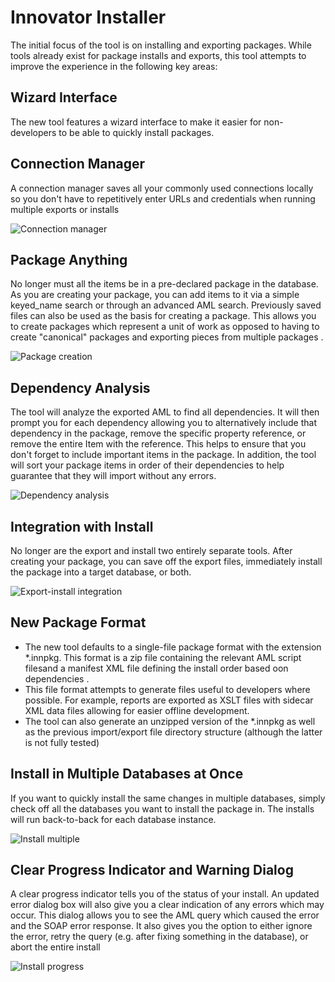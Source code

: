# Innovator Installer
The initial focus of the tool is on installing and exporting packages.  While 
tools already exist for package installs and exports, this tool attempts 
to improve the experience in the following key areas:

## Wizard Interface

The new tool features a wizard interface to make it easier for 
non-developers to be able to quickly install packages.

## Connection Manager

A connection manager saves all your commonly used connections locally so
you don't have to repetitively enter URLs and credentials when running
multiple exports or installs

![Connection manager](screenshot-pg02.png)

## Package Anything

No longer must all the items be in a pre-declared package in the database.
As you are creating your package, you can add items to it via a simple 
keyed_name search or through an advanced AML search. Previously saved
files can also be used as the basis for creating a package. This allows you
to create packages which represent a unit of work as opposed to having
to create "canonical" packages and exporting pieces from multiple packages
.

![Package creation](screenshot-pg03.png)

## Dependency Analysis

The tool will analyze the exported AML to find all dependencies. It will then
prompt you for each dependency allowing you to alternatively include
that dependency in the package, remove the specific property reference,
or remove the entire Item with the reference.  This helps to ensure that you
don't forget to include important items in the package.  In addition,
the tool will sort your package items in order of their dependencies to
help guarantee that they will import without any errors.

![Dependency analysis](screenshot-pg04.png)

## Integration with Install

No longer are the export and install two entirely separate tools.  After
creating your package, you can save off the export files, immediately 
install the package into a target database, or both.

![Export-install integration](screenshot-pg05.png)

## New Package Format

- The new tool defaults to a single-file package format with the extension 
  *.innpkg. This format is a zip file containing the relevant AML script filesand a manifest XML file defining the install order based oon dependencies
.
- This file format attempts to generate files useful to developers where 
  possible.  For example, reports are exported as XSLT files with sidecar 
  XML data files allowing for easier offline development.
- The tool can also generate an unzipped version of the *.innpkg as well 
  as the previous import/export file directory structure (although the 
  latter is not fully tested)

## Install in Multiple Databases at Once

If you want to quickly install the same changes in multiple databases,
simply check off all the databases you want to install the package in.
The installs will run back-to-back for each database instance.

![Install multiple](screenshot-pg06.png)

## Clear Progress Indicator and Warning Dialog

A clear progress indicator tells you of the status of your install.  An
updated error dialog box will also give you a clear indication of any errors
which may occur.  This dialog allows you to see the AML query
which caused the error and the SOAP error response.  It also gives you 
the option to either ignore the error, retry the query (e.g. after fixing
something in the database), or abort the entire install

![Install progress](screenshot-pg07.png)
